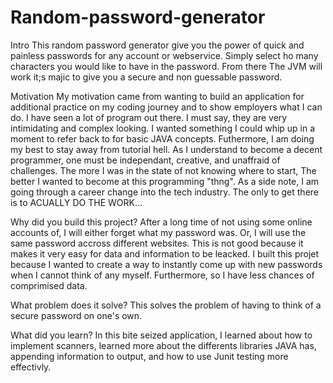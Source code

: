 # Random-password-generator

Intro 
This random password generator give you the power of quick and painless passwords for any account or webservice. Simply select ho many characters you would like to have in the password. From there The JVM will work it;s majic to give you a secure and non guessable password.

Motivation
My motivation came from wanting to build an application for additional practice on my coding journey and to show employers what I can do. I have seen a lot of program out there. I must say, they are very intimidating and complex looking. I wanted something I could whip up in a moment to refer back to for basic JAVA concepts. Futhermore, I am doing my best to stay away from tutorial hell. As I understand to become a decent programmer, one must be independant, creative, and unaffraid of challenges. The more I was in the state of not knowing where to start, The better I wanted to become at this programming "thng". As a side note, I am going through a career change into the tech industry. The only to get there is to ACUALLY DO THE WORK... 

Why did you build this project?
After a long time of not using some online accounts of, I will either forget what my password was. Or, I will use the same password accross different websites. This is not good because it makes it very easy for data and information to be leacked. I built this projet because I wanted to create a way to instantly come up with new passwords when I cannot think of any myself. Furthermore, so I have less chances of comprimised data. 

What problem does it solve?
This solves the problem of having to think of a secure password on one's own. 

What did you learn?
In this bite seized application, I learned about how to implement scanners, learned more about the differents libraries JAVA has, appending information to output, and how to use Junit testing more effectivly. 


